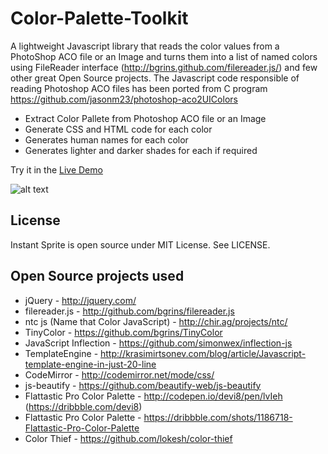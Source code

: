 # Color-Palette-Toolkit

A lightweight Javascript library that reads the color values from a PhotoShop ACO file or an Image and turns them into a list of named colors using FileReader interface (http://bgrins.github.com/filereader.js/) and few other great Open Source projects. The Javascript code responsible of reading Photoshop ACO files has been ported from C program 
https://github.com/jasonm23/photoshop-aco2UIColors
 
* Extract Color Pallete from Photoshop ACO file or an Image
* Generate CSS and HTML code for each color
* Generates human names for each color
* Generates lighter and darker shades for each if required

Try it in the [Live Demo](http://websemantics.github.io/Color-Palette-Toolkit)

![alt text](https://raw.githubusercontent.com/websemantics/Color-Palette-Toolkit/master/img/sample.png "Color Palette Toolkit")

## License
Instant Sprite is open source under MIT License.  See LICENSE.

## Open Source projects used
* jQuery - http://jquery.com/
* filereader.js - http://github.com/bgrins/filereader.js
* ntc js (Name that Color JavaScript) - http://chir.ag/projects/ntc/
* TinyColor - https://github.com/bgrins/TinyColor
* JavaScript Inflection - https://github.com/simonwex/inflection-js
* TemplateEngine - http://krasimirtsonev.com/blog/article/Javascript-template-engine-in-just-20-line
* CodeMirror - http://codemirror.net/mode/css/
* js-beautify - https://github.com/beautify-web/js-beautify
* Flattastic Pro Color Palette - http://codepen.io/devi8/pen/lvIeh (https://dribbble.com/devi8) 
* Flattastic Pro Color Palette - https://dribbble.com/shots/1186718-Flattastic-Pro-Color-Palette
* Color Thief - https://github.com/lokesh/color-thief
